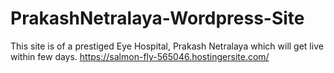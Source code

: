 # PrakashNetralaya-Wordpress-Site

This site is of a prestiged Eye Hospital, Prakash Netralaya which will get live within few days.
https://salmon-fly-565046.hostingersite.com/
